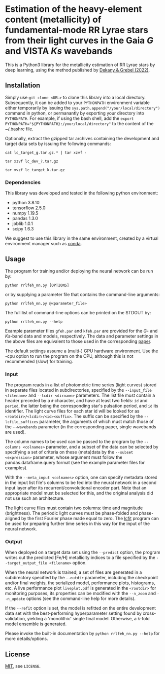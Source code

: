 # Estimation of the heavy-element content (metallicity) of fundamental-mode RR Lyrae stars from their  light curves in the Gaia _G_ and VISTA _Ks_ wavebands

This is a Python3 library for the metallicity estimation of RR Lyrae stars 
by deep learning, using the method published by [Dekany & Grebel (2022)](https://github.com/idekany/rrl_feh_nn/blob/master/paper_v1.pdf).

## Installation

Simply use `git clone <URL>` to clone this library into a local directory. 
Subsequently, it can be added to your `PYTHONPATH` environment variable
either temporarily by issuing the `sys.path.append("/your/local/directory")` 
command in python, or permanantly by exporting your directory into 
`PYTHONPATH`.
For example, if using the bash shell, add the 
`export PYTHONPATH="${PYTHONPATH}:/your/local/directory"` to the content of the 
~/.bashrc file.

Optionally, extract the gzipped tar archives containing the development and target 
data sets by issuing the following commands:

`cat lc_target_g.tar.gz.* | tar xzvf -`

`tar xzvf lc_dev_?.tar.gz`

`tar xvzf lc_target_k.tar.gz`

### Dependencies

This library was developed and tested in the following python environment:

- python 3.8.10
- tensorflow 2.5.0
- numpy 1.19.5
- pandas 1.3.0
- joblib 1.0.1
- scipy 1.6.3

We suggest to use this library in the same environment, created by a virtual environment manager 
such as [conda](https://docs.conda.io/en/latest/).

## Usage
The program for training and/or deploying the neural network can be run by:

`python rrlfeh_nn.py [OPTIONS]`

or by supplying a parameter file that contains the command-line arguments:

`python rrlfeh_nn.py @<parameter_file>`

The full list of command-line options can be printed on the STDOUT by:

`python rrlfeh_nn.py --help`

Example parameter files `gfeh.par` and `kfeh.par` are provided for the 
_G_- and _Ks_-band data and models, respectively. The data and parameter settings
in the above files are equivalent to those used in the corresponding 
[paper]().

The default settings assume a (multi-) GPU hardware environment. Use the -cpu
option to run the program on the CPU, although this is not recommended (slow)
for training.

### Input

The program reads in a list of photometric time series (light curves) 
stored in separate files located in subdirectories, specified by the 
`--input_file <filename>` and `--lcdir <dirname>` parameters. 
The list file must contain a header preceded by a `#` character,
and have at least two fields: `id` and `period`, the latter being the
corresponding star's pulsation period, and `id` its identifier.
The light curve files for each star id will be looked for as
`<rootdir>/<lcdir>/<id><suffix>`. The suffix can be specified by the 
`--lcfile_suffices` parameter, the arguments of which must match those 
of the `--wavebands` parameter (in the corresponding paper, 
single wavebands are used).

The column names to be used can be passed to the program by the 
`--columns <colnames>` parameter, and a subset of the data can be selected by 
specifying a set of criteria on these (meta)data by the `--subset <expression>`
parameter, whose argument must follow the pandas.dataframe.query format
(see the example parameter files for examples).

With the `--meta_input <colnames>` option, one can specify metadata 
stored in the input list file's columns to be fed into
the neural network in a second input layer after its recurrent/convolutional
encoder part. Note that an appropriate model must be selected for this,
and the original analysis did not use such an architecture.

The light curve files must contain
two columns: time and magnitude (brightness). The periodic light curves 
must be phase-folded and phase-aligned by the first Fourier phase made equal to zero.
The [lcfit](https://github.com/idekany/lcfit) program can be used 
for preparing further time series in this way for the input of the 
neural network.

### Output

When deployed on a target data set using the `--predict`
option, the program writes out the predicted [Fe/H] 
metallicity indices to a file specified by the 
`--target_output_file <filename>` option.

When the neural network is trained, a set of files are generated in a subdirectory
specified by the `--outdir` parameter, including the checkpoint and/or final weights,
the serialized model, performance plots, histograms, etc.
A live performance plot `liveplot.pdf` is generated in the `<rootdir>` for monitoring
purposes, its properties can be modified with the `--n_zoom` and `--n_update` options
(see the command-line help for more details).

If the `--refit` option is set, the model is refitted on the entire development
data set with the best-performing hyperparameter setting found by cross-validation,
yielding a 'monolithic' single final model. Otherwise, 
a k-fold model ensemble is generated.

Please invoke the built-in documentation by `python rrlfeh_nn.py --help` for more
details/options.

## License

[MIT](https://choosealicense.com/licenses/mit/), see `LICENSE`.
